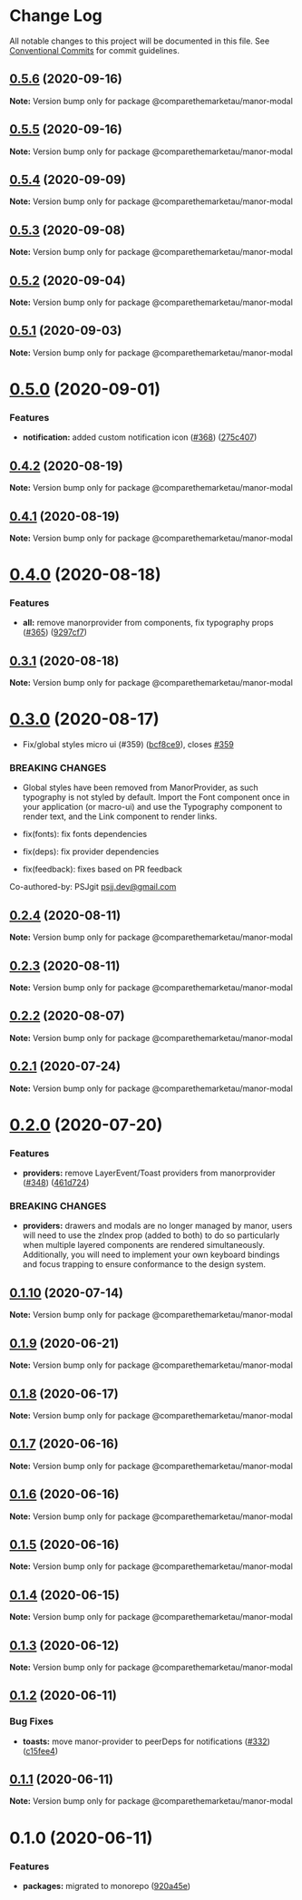 # Change Log

All notable changes to this project will be documented in this file.
See [Conventional Commits](https://conventionalcommits.org) for commit guidelines.

## [0.5.6](https://github.com/comparethemarketau/manor-react/compare/@comparethemarketau/manor-modal@0.5.5...@comparethemarketau/manor-modal@0.5.6) (2020-09-16)

**Note:** Version bump only for package @comparethemarketau/manor-modal





## [0.5.5](https://github.com/comparethemarketau/manor-react/compare/@comparethemarketau/manor-modal@0.5.4...@comparethemarketau/manor-modal@0.5.5) (2020-09-16)

**Note:** Version bump only for package @comparethemarketau/manor-modal





## [0.5.4](https://github.com/comparethemarketau/manor-react/compare/@comparethemarketau/manor-modal@0.5.3...@comparethemarketau/manor-modal@0.5.4) (2020-09-09)

**Note:** Version bump only for package @comparethemarketau/manor-modal





## [0.5.3](https://github.com/comparethemarketau/manor-react/compare/@comparethemarketau/manor-modal@0.5.2...@comparethemarketau/manor-modal@0.5.3) (2020-09-08)

**Note:** Version bump only for package @comparethemarketau/manor-modal





## [0.5.2](https://github.com/comparethemarketau/manor-react/compare/@comparethemarketau/manor-modal@0.5.1...@comparethemarketau/manor-modal@0.5.2) (2020-09-04)

**Note:** Version bump only for package @comparethemarketau/manor-modal





## [0.5.1](https://github.com/comparethemarketau/manor-react/compare/@comparethemarketau/manor-modal@0.5.0...@comparethemarketau/manor-modal@0.5.1) (2020-09-03)

**Note:** Version bump only for package @comparethemarketau/manor-modal





# [0.5.0](https://github.com/comparethemarketau/manor-react/compare/@comparethemarketau/manor-modal@0.4.2...@comparethemarketau/manor-modal@0.5.0) (2020-09-01)


### Features

* **notification:** added custom notification icon ([#368](https://github.com/comparethemarketau/manor-react/issues/368)) ([275c407](https://github.com/comparethemarketau/manor-react/commit/275c4071b225634fe0b13be576a16723805d1654))





## [0.4.2](https://github.com/comparethemarketau/manor-react/compare/@comparethemarketau/manor-modal@0.4.0...@comparethemarketau/manor-modal@0.4.2) (2020-08-19)

**Note:** Version bump only for package @comparethemarketau/manor-modal





## [0.4.1](https://github.com/comparethemarketau/manor-react/compare/@comparethemarketau/manor-modal@0.4.0...@comparethemarketau/manor-modal@0.4.1) (2020-08-19)

**Note:** Version bump only for package @comparethemarketau/manor-modal





# [0.4.0](https://github.com/comparethemarketau/manor-react/compare/@comparethemarketau/manor-modal@0.3.1...@comparethemarketau/manor-modal@0.4.0) (2020-08-18)


### Features

* **all:** remove manorprovider from components, fix typography props ([#365](https://github.com/comparethemarketau/manor-react/issues/365)) ([9297cf7](https://github.com/comparethemarketau/manor-react/commit/9297cf72e8a7fe8762ec0dadf07d026aa88cbb44))





## [0.3.1](https://github.com/comparethemarketau/manor-react/compare/@comparethemarketau/manor-modal@0.3.0...@comparethemarketau/manor-modal@0.3.1) (2020-08-18)

**Note:** Version bump only for package @comparethemarketau/manor-modal





# [0.3.0](https://github.com/comparethemarketau/manor-react/compare/@comparethemarketau/manor-modal@0.2.4...@comparethemarketau/manor-modal@0.3.0) (2020-08-17)


* Fix/global styles micro ui (#359) ([bcf8ce9](https://github.com/comparethemarketau/manor-react/commit/bcf8ce92ba170a51113a4022728da22f47a6a768)), closes [#359](https://github.com/comparethemarketau/manor-react/issues/359)


### BREAKING CHANGES

* Global styles have been removed from ManorProvider, as such typography is not
styled by default. Import the Font component once in your application (or macro-ui) and use the
Typography component to render text, and the Link component to render links.

* fix(fonts): fix fonts dependencies

* fix(deps): fix provider dependencies

* fix(feedback): fixes based on PR feedback

Co-authored-by: PSJgit <psjj.dev@gmail.com>





## [0.2.4](https://github.com/comparethemarketau/manor-react/compare/@comparethemarketau/manor-modal@0.2.3...@comparethemarketau/manor-modal@0.2.4) (2020-08-11)

**Note:** Version bump only for package @comparethemarketau/manor-modal





## [0.2.3](https://github.com/comparethemarketau/manor-react/compare/@comparethemarketau/manor-modal@0.2.2...@comparethemarketau/manor-modal@0.2.3) (2020-08-11)

**Note:** Version bump only for package @comparethemarketau/manor-modal





## [0.2.2](https://github.com/comparethemarketau/manor-react/compare/@comparethemarketau/manor-modal@0.2.1...@comparethemarketau/manor-modal@0.2.2) (2020-08-07)

**Note:** Version bump only for package @comparethemarketau/manor-modal





## [0.2.1](https://github.com/comparethemarketau/manor-react/compare/@comparethemarketau/manor-modal@0.2.0...@comparethemarketau/manor-modal@0.2.1) (2020-07-24)

**Note:** Version bump only for package @comparethemarketau/manor-modal





# [0.2.0](https://github.com/comparethemarketau/manor-react/compare/@comparethemarketau/manor-modal@0.1.10...@comparethemarketau/manor-modal@0.2.0) (2020-07-20)


### Features

* **providers:** remove LayerEvent/Toast providers from manorprovider ([#348](https://github.com/comparethemarketau/manor-react/issues/348)) ([461d724](https://github.com/comparethemarketau/manor-react/commit/461d72498fca1aca9de0056a27d1a3d17a89ea77))


### BREAKING CHANGES

* **providers:** drawers and modals are no longer managed by manor, users will need to use the
zIndex prop (added to both) to do so particularly when multiple layered components are rendered
simultaneously. Additionally, you will need to implement your own keyboard bindings and focus
trapping to ensure conformance to the design system.





## [0.1.10](https://github.com/comparethemarketau/manor-react/compare/@comparethemarketau/manor-modal@0.1.9...@comparethemarketau/manor-modal@0.1.10) (2020-07-14)

**Note:** Version bump only for package @comparethemarketau/manor-modal





## [0.1.9](https://github.com/comparethemarketau/manor-react/compare/@comparethemarketau/manor-modal@0.1.8...@comparethemarketau/manor-modal@0.1.9) (2020-06-21)

**Note:** Version bump only for package @comparethemarketau/manor-modal





## [0.1.8](https://github.com/comparethemarketau/manor-react/compare/@comparethemarketau/manor-modal@0.1.7...@comparethemarketau/manor-modal@0.1.8) (2020-06-17)

**Note:** Version bump only for package @comparethemarketau/manor-modal





## [0.1.7](https://github.com/comparethemarketau/manor-react/compare/@comparethemarketau/manor-modal@0.1.6...@comparethemarketau/manor-modal@0.1.7) (2020-06-16)

**Note:** Version bump only for package @comparethemarketau/manor-modal





## [0.1.6](https://github.com/comparethemarketau/manor-react/compare/@comparethemarketau/manor-modal@0.1.5...@comparethemarketau/manor-modal@0.1.6) (2020-06-16)

**Note:** Version bump only for package @comparethemarketau/manor-modal





## [0.1.5](https://github.com/comparethemarketau/manor-react/compare/@comparethemarketau/manor-modal@0.1.4...@comparethemarketau/manor-modal@0.1.5) (2020-06-16)

**Note:** Version bump only for package @comparethemarketau/manor-modal





## [0.1.4](https://github.com/comparethemarketau/manor-react/compare/@comparethemarketau/manor-modal@0.1.3...@comparethemarketau/manor-modal@0.1.4) (2020-06-15)

**Note:** Version bump only for package @comparethemarketau/manor-modal





## [0.1.3](https://github.com/comparethemarketau/manor-react/compare/@comparethemarketau/manor-modal@0.1.2...@comparethemarketau/manor-modal@0.1.3) (2020-06-12)

**Note:** Version bump only for package @comparethemarketau/manor-modal





## [0.1.2](https://github.com/comparethemarketau/manor-react/compare/@comparethemarketau/manor-modal@0.1.1...@comparethemarketau/manor-modal@0.1.2) (2020-06-11)


### Bug Fixes

* **toasts:** move manor-provider to peerDeps for notifications ([#332](https://github.com/comparethemarketau/manor-react/issues/332)) ([c15fee4](https://github.com/comparethemarketau/manor-react/commit/c15fee4368510c1d7be9a1b75856fcc2a990ab21))





## [0.1.1](https://github.com/comparethemarketau/manor-react/compare/@comparethemarketau/manor-modal@0.1.0...@comparethemarketau/manor-modal@0.1.1) (2020-06-11)

**Note:** Version bump only for package @comparethemarketau/manor-modal





# 0.1.0 (2020-06-11)


### Features

* **packages:** migrated to monorepo ([920a45e](https://github.com/comparethemarketau/manor-react/commit/920a45ec4b40a19de32f39f29693cbe1b1f314ae))
